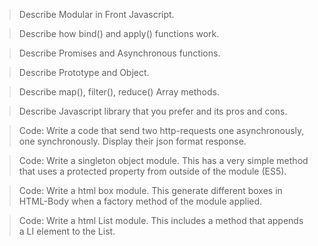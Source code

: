 > Describe Modular in Front Javascript.

> Describe how bind() and apply() functions work.

> Describe Promises and Asynchronous functions.

> Describe Prototype and Object.

> Describe map(), filter(), reduce() Array methods.

> Describe Javascript library that you prefer and its pros and cons.

> Code: Write a code that send two http-requests one asynchronously, one synchronously. Display their json format response.

> Code: Write a singleton object module. This has a very simple method that uses a protected property from outside of the module (ES5).

> Code: Write a html box module. This generate different boxes in HTML-Body when a factory method of the module applied.

> Code: Write a html List module. This includes a method that appends a LI element to the List.
